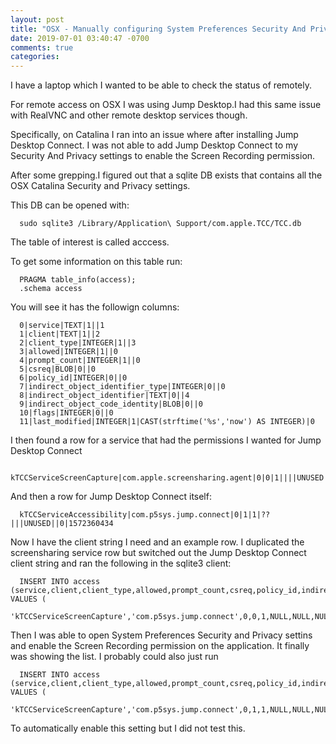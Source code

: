 ```yaml
---
layout: post
title: "OSX - Manually configuring System Preferences Security And Privacy settings"
date: 2019-07-01 03:40:47 -0700
comments: true
categories:
---
```


I have a laptop which I wanted to be able to check the status of remotely.

For remote access on OSX I was using Jump Desktop.I had this same issue with RealVNC and other remote desktop services though.

Specifically, on Catalina I ran into an issue where after installing Jump Desktop Connect. I was not able to add Jump Desktop Connect to my Security And Privacy settings to enable the Screen Recording permission.

After some grepping.I figured out that a sqlite DB exists that contains all the OSX Catalina Security and Privacy settings.

This DB can be opened with:
```
  sudo sqlite3 /Library/Application\ Support/com.apple.TCC/TCC.db
```
The table of interest is called acccess.

To get some information on this table run:
```
  PRAGMA table_info(access);
  .schema access
```
You will see it has the followign columns:
```
  0|service|TEXT|1||1
  1|client|TEXT|1||2
  2|client_type|INTEGER|1||3
  3|allowed|INTEGER|1||0
  4|prompt_count|INTEGER|1||0
  5|csreq|BLOB|0||0
  6|policy_id|INTEGER|0||0
  7|indirect_object_identifier_type|INTEGER|0||0
  8|indirect_object_identifier|TEXT|0||4
  9|indirect_object_code_identity|BLOB|0||0
  10|flags|INTEGER|0||0
  11|last_modified|INTEGER|1|CAST(strftime('%s','now') AS INTEGER)|0
```


I then found a row for a service that had the permissions I wanted for Jump Desktop Connect
```
  kTCCServiceScreenCapture|com.apple.screensharing.agent|0|0|1||||UNUSED||0|1573525900
```
And then a row for Jump Desktop Connect itself:
```
  kTCCServiceAccessibility|com.p5sys.jump.connect|0|1|1|??|||UNUSED||0|1572360434
```
Now I have the client string I need and an example row. I duplicated the screensharing service row but switched out the Jump Desktop Connect client string and ran the following in the sqlite3 client:
```
  INSERT INTO access (service,client,client_type,allowed,prompt_count,csreq,policy_id,indirect_object_identifier_type,indirect_object_identifier,indirect_object_code_identity,flags,last_modified) VALUES (
  'kTCCServiceScreenCapture','com.p5sys.jump.connect',0,0,1,NULL,NULL,NULL,'UNUSED',NULL,0,1573525900);
```
Then I was able to open System Preferences Security and Privacy settins and enable the Screen Recording permission on the application. It finally was showing the list. I probably could also just run

```
  INSERT INTO access (service,client,client_type,allowed,prompt_count,csreq,policy_id,indirect_object_identifier_type,indirect_object_identifier,indirect_object_code_identity,flags,last_modified) VALUES (
  'kTCCServiceScreenCapture','com.p5sys.jump.connect',0,1,1,NULL,NULL,NULL,'UNUSED',NULL,0,1573525900);
```
To automatically enable this setting but I did not test this.